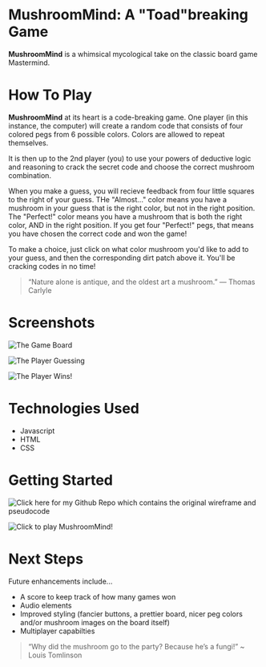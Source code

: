 # MushroomMind: A "Toad"breaking Game

**MushroomMind** is a whimsical mycological take on the classic board game Mastermind.

# How To Play
**MushroomMind** at its heart is a code-breaking game. One player (in this instance, the computer) will create a random code that consists of four colored pegs from 6 possible colors. Colors are allowed to repeat themselves.

It is then up to the 2nd player (you) to use your powers of deductive logic and reasoning to crack the secret code and choose the correct mushroom combination. 

When you make a guess, you will recieve feedback from four little squares to the right of your guess. THe "Almost..." color means you have a mushroom in your guess that is the right color, but not in the right position. The "Perfect!" color means you have a mushroom that is both the right color, AND in the right position. If you get four "Perfect!" pegs, that means you have chosen the correct code and won the game!

To make a choice, just click on what color mushroom you'd like to add to your guess, and then the corresponding dirt patch above it. You'll be cracking codes in no time!

> “Nature alone is antique, and the oldest art a mushroom.” — Thomas Carlyle

# Screenshots

![The Game Board](https://imgur.com/a/kukeKWT)

![The Player Guessing](https://imgur.com/a/WPpupX9)

![The Player Wins!](https://imgur.com/a/FVNSCuF)

# Technologies Used

- Javascript
- HTML
- CSS

# Getting Started

![Click here for my Github Repo which contains the original wireframe and pseudocode](https://github.com/danielmshawn/mastermind)

![Click to play MushroomMind!](https://danielmshawn.github.io/mastermind/)

# Next Steps
Future enhancements include...

- A score to keep track of how many games won
- Audio elements
- Improved styling (fancier buttons, a prettier board, nicer peg colors and/or mushroom images on the board itself)
- Multiplayer capabilties

> “Why did the mushroom go to the party?
Because he’s a fungi!” ~ Louis Tomlinson
